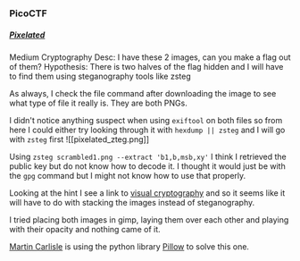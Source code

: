 ### PicoCTF

##### [Pixelated](https://play.picoctf.org/practice/challenge/100?difficulty=2&page=13&solved=1)
Medium
Cryptography
Desc: I have these 2 images, can you make a flag out of them?
Hypothesis: There is two halves of the flag hidden and I will have to find them using steganography tools like zsteg

As always, I check the file command after downloading the image to see what type of file it really is. They are both PNGs.
 
I didn't notice anything suspect when using `exiftool` on both files so from here I could either try looking through it with `hexdump || zsteg` and I will go with `zsteg` first
![[pixelated_zteg.png]]

Using `zsteg scrambled1.png --extract 'b1,b,msb,xy'` I think I retrieved the public key but do not know how to decode it. I thought it would just be with the `gpg` command but I might not know how to use that properly.

Looking at the hint I see a link to [visual cryptography](https://en.wikipedia.org/wiki/Visual_cryptography) and so it seems like it will have to do with stacking the images instead of steganography.

I tried placing both images in gimp, laying them over each other and playing with their opacity and nothing came of it.

[Martin Carlisle](https://www.youtube.com/watch?v=e7Yx2nxGcqU) is using the python library [Pillow](https://pypi.org/project/pillow/) to solve this one. 
